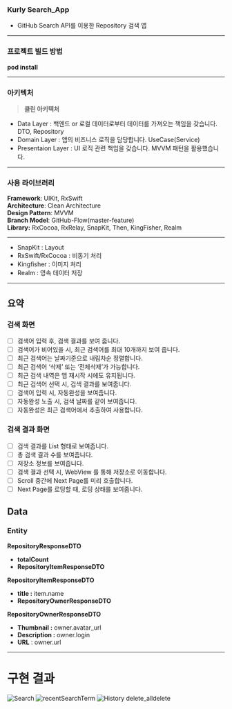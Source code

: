 ### Kurly Search_App
- GitHub Search API를 이용한 Repository 검색 앱
***
### 프로젝트 빌드 방법
**pod install**
*****************
### 아키텍처

> **클린 아키텍처**
- Data Layer : 백엔드 or 로컬 데이터로부터 데이터를 가져오는 책임을 갖습니다. DTO, Repository
- Domain Layer : 앱의 비즈니스 로직을 담당합니다. UseCase(Service)
- Presentaion Layer : UI 로직 관련 책임을 갖습니다. MVVM 패턴을 활용했습니다.

***

### 사용 라이브러리
**Framework**: UIKit, RxSwift \
**Architecture**: Clean Architecture\
**Design Pattern**: MVVM\
**Branch Model**: GitHub-Flow(master-feature)\
**Library:** RxCocoa, RxRelay, SnapKit, Then, KingFisher, Realm
******************
- SnapKit : Layout 
- RxSwift/RxCocoa : 비동기 처리
- Kingfisher : 이미지 처리
- Realm : 영속 데이터 저장
***

## 요약
### 검색 화면
- [ ]  검색어 입력 후, 검색 결과를 보여 줍니다.
- [ ]  검색어가 비어있을 시, 최근 검색어를 최대 10개까지 보여 줍니다.
- [ ]  최근 검색어는 날짜기준으로 내림차순 정렬합니다.
- [ ]  최근 검색어 ‘삭제’ 또는 ‘전체삭제’가 가능합니다.
- [ ]  최근 검색 내역은 앱 재시작 시에도 유지됩니다.
- [ ]  최근 검색어 선택 시, 검색 결과를 보여줍니다.
- [ ]  검색어 입력 시, 자동완성을 보여줍니다.
- [ ]  자동완성 노출 시, 검색 날짜를 같이 보여줍니다.
- [ ]  자동완성은 최근 검색어에서 추출하여 사용합니다.

### 검색 결과 화면
- [ ]  검색 결과를 List 형태로 보여줍니다.
- [ ]  총 검색 결과 수를 보여줍니다.
- [ ]  저장소 정보를 보여줍니다.
- [ ]  검색 결과 선택 시, WebView 를 통해 저장소로 이동합니다.
- [ ]  Scroll 중간에 Next Page를 미리 호출합니다.
- [ ]  Next Page를 로딩할 때, 로딩 상태를 보여줍니다.
## Data
### Entity
**RepositoryResponseDTO**
- **totalCount**
- **RepositoryItemResponseDTO**
  
**RepositoryItemResponseDTO**
- **title :** item.name
- **RepositoryOwnerResponseDTO**
  
**RepositoryOwnerResponseDTO**
- **Thumbnail :** owner.avatar_url
- **Description :** owner.login
- **URL** : owner.url
***

# 구현 결과
![Search](https://github.com/Moon-Young/SearchApp_Kurly/assets/29904301/cebe6881-301a-4a40-b33e-9e63f9648c1b)
![recentSearchTerm](https://github.com/Moon-Young/SearchApp_Kurly/assets/29904301/4af7b6d3-3723-40ef-a6b2-55332dc6a1ef)
![History delete_alldelete](https://github.com/Moon-Young/SearchApp_Kurly/assets/29904301/b1c5a4b4-01c2-4c6b-b7c5-8f15c26b66c8)
